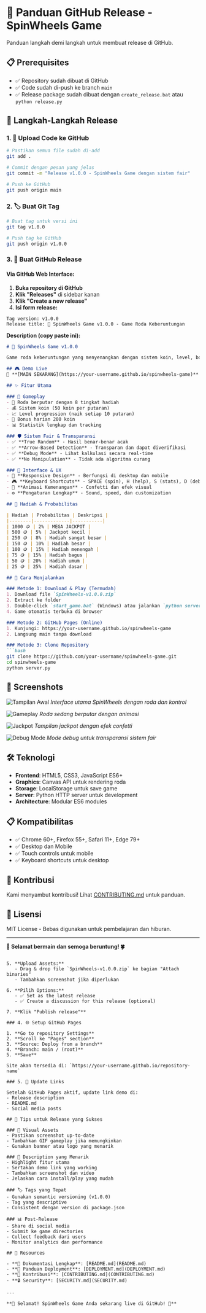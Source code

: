 # 🚀 Panduan GitHub Release - SpinWheels Game

Panduan langkah demi langkah untuk membuat release di GitHub.

## 📋 Prerequisites

- ✅ Repository sudah dibuat di GitHub
- ✅ Code sudah di-push ke branch `main`
- ✅ Release package sudah dibuat dengan `create_release.bat` atau `python release.py`

## 🎯 Langkah-Langkah Release

### 1. 📁 Upload Code ke GitHub

```bash
# Pastikan semua file sudah di-add
git add .

# Commit dengan pesan yang jelas
git commit -m "Release v1.0.0 - SpinWheels Game dengan sistem fair"

# Push ke GitHub
git push origin main
```

### 2. 🏷️ Buat Git Tag

```bash
# Buat tag untuk versi ini
git tag v1.0.0

# Push tag ke GitHub
git push origin v1.0.0
```

### 3. 🎉 Buat GitHub Release

#### Via GitHub Web Interface:

1. **Buka repository di GitHub**
2. **Klik "Releases"** di sidebar kanan
3. **Klik "Create a new release"**
4. **Isi form release:**

```
Tag version: v1.0.0
Release title: 🎰 SpinWheels Game v1.0.0 - Game Roda Keberuntungan
```

**Description (copy paste ini):**
```markdown
# 🎰 SpinWheels Game v1.0.0

Game roda keberuntungan yang menyenangkan dengan sistem koin, level, bonus harian, dan **sistem FAIR** yang transparan!

## 🎮 Demo Live
🔗 **[MAIN SEKARANG](https://your-username.github.io/spinwheels-game)** (Update link ini setelah deploy)

## ✨ Fitur Utama

### 🎯 Gameplay
- 🎰 Roda berputar dengan 8 tingkat hadiah
- 💰 Sistem koin (50 koin per putaran)
- 📈 Level progression (naik setiap 10 putaran)
- 🎁 Bonus harian 200 koin
- 📊 Statistik lengkap dan tracking

### 🛡️ Sistem Fair & Transparansi
- ✅ **True Random** - Hasil benar-benar acak
- ✅ **Arrow-Based Detection** - Transparan dan dapat diverifikasi
- ✅ **Debug Mode** - Lihat kalkulasi secara real-time
- ✅ **No Manipulation** - Tidak ada algoritma curang

### 🎨 Interface & UX
- 📱 **Responsive Design** - Berfungsi di desktop dan mobile
- 🎮 **Keyboard Shortcuts** - SPACE (spin), H (help), S (stats), D (debug)
- 🎊 **Animasi Kemenangan** - Confetti dan efek visual
- ⚙️ **Pengaturan Lengkap** - Sound, speed, dan customization

## 🎯 Hadiah & Probabilitas

| Hadiah | Probabilitas | Deskripsi |
|--------|-------------|-----------|
| 1000 🪙 | 2% | MEGA JACKPOT |
| 500 🪙 | 5% | Jackpot kecil |
| 250 🪙 | 8% | Hadiah sangat besar |
| 150 🪙 | 10% | Hadiah besar |
| 100 🪙 | 15% | Hadiah menengah |
| 75 🪙 | 15% | Hadiah bagus |
| 50 🪙 | 20% | Hadiah umum |
| 25 🪙 | 25% | Hadiah dasar |

## 🚀 Cara Menjalankan

### Metode 1: Download & Play (Termudah)
1. Download file `SpinWheels-v1.0.0.zip`
2. Extract ke folder
3. Double-click `start_game.bat` (Windows) atau jalankan `python server.py`
4. Game otomatis terbuka di browser

### Metode 2: GitHub Pages (Online)
1. Kunjungi: https://your-username.github.io/spinwheels-game
2. Langsung main tanpa download

### Metode 3: Clone Repository
```bash
git clone https://github.com/your-username/spinwheels-game.git
cd spinwheels-game
python server.py
```

## 📸 Screenshots

![Tampilan Awal](screenshot/first.png)
*Interface utama SpinWheels dengan roda dan kontrol*

![Gameplay](screenshot/playing.png)
*Roda sedang berputar dengan animasi*

![Jackpot](screenshot/jackpot.png)
*Tampilan jackpot dengan efek confetti*

![Debug Mode](screenshot/debug_mode.png)
*Mode debug untuk transparansi sistem fair*

## 🛠️ Teknologi

- **Frontend**: HTML5, CSS3, JavaScript ES6+
- **Graphics**: Canvas API untuk rendering roda
- **Storage**: LocalStorage untuk save game
- **Server**: Python HTTP server untuk development
- **Architecture**: Modular ES6 modules

## 📋 Kompatibilitas

- ✅ Chrome 60+, Firefox 55+, Safari 11+, Edge 79+
- ✅ Desktop dan Mobile
- ✅ Touch controls untuk mobile
- ✅ Keyboard shortcuts untuk desktop

## 🤝 Kontribusi

Kami menyambut kontribusi! Lihat [CONTRIBUTING.md](CONTRIBUTING.md) untuk panduan.

## 📄 Lisensi

MIT License - Bebas digunakan untuk pembelajaran dan hiburan.

---

**🎰 Selamat bermain dan semoga beruntung! 🍀**
```

5. **Upload Assets:**
   - Drag & drop file `SpinWheels-v1.0.0.zip` ke bagian "Attach binaries"
   - Tambahkan screenshot jika diperlukan

6. **Pilih Options:**
   - ✅ Set as the latest release
   - ✅ Create a discussion for this release (optional)

7. **Klik "Publish release"**

### 4. 🌐 Setup GitHub Pages

1. **Go to repository Settings**
2. **Scroll ke "Pages" section**
3. **Source: Deploy from a branch**
4. **Branch: main / (root)**
5. **Save**

Site akan tersedia di: `https://your-username.github.io/repository-name`

### 5. 📝 Update Links

Setelah GitHub Pages aktif, update link demo di:
- Release description
- README.md
- Social media posts

## 🎯 Tips untuk Release yang Sukses

### 📸 Visual Assets
- Pastikan screenshot up-to-date
- Tambahkan GIF gameplay jika memungkinkan
- Gunakan banner atau logo yang menarik

### 📝 Description yang Menarik
- Highlight fitur utama
- Sertakan demo link yang working
- Tambahkan screenshot dan video
- Jelaskan cara install/play yang mudah

### 🏷️ Tags yang Tepat
- Gunakan semantic versioning (v1.0.0)
- Tag yang descriptive
- Consistent dengan version di package.json

### 📊 Post-Release
- Share di social media
- Submit ke game directories
- Collect feedback dari users
- Monitor analytics dan performance

## 🔗 Resources

- **📖 Dokumentasi Lengkap**: [README.md](README.md)
- **🚀 Panduan Deployment**: [DEPLOYMENT.md](DEPLOYMENT.md)
- **🤝 Kontribusi**: [CONTRIBUTING.md](CONTRIBUTING.md)
- **🔒 Security**: [SECURITY.md](SECURITY.md)

---

**🎉 Selamat! SpinWheels Game Anda sekarang live di GitHub! 🎊** 